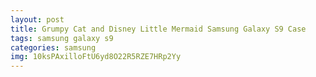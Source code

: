 ```yaml
---
layout: post
title: Grumpy Cat and Disney Little Mermaid Samsung Galaxy S9 Case
tags: samsung galaxy s9
categories: samsung
img: 10ksPAxilloFtU6yd8O22R5RZE7HRp2Yy
---
```

